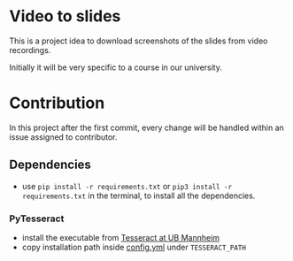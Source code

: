 # Video to slides

This is a project idea to download screenshots of the slides from video recordings.

Initially it will be very specific to a course in our university.

# Contribution

In this project after the first commit, every change will be handled within an issue assigned to contributor.


## Dependencies

- use  ``` pip install -r requirements.txt ``` or  ``` pip3 install -r requirements.txt ``` in the terminal, to install all the dependencies.

### PyTesseract

- install the executable from [Tesseract at UB Mannheim](https://github.com/UB-Mannheim/tesseract/wiki)
- copy installation path inside [config.yml](./config/config.yml) under `TESSERACT_PATH`
